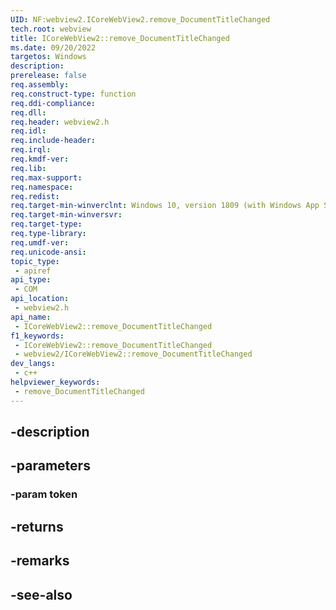 ```yaml
---
UID: NF:webview2.ICoreWebView2.remove_DocumentTitleChanged
tech.root: webview
title: ICoreWebView2::remove_DocumentTitleChanged
ms.date: 09/20/2022
targetos: Windows
description: 
prerelease: false
req.assembly: 
req.construct-type: function
req.ddi-compliance: 
req.dll: 
req.header: webview2.h
req.idl: 
req.include-header: 
req.irql: 
req.kmdf-ver: 
req.lib: 
req.max-support: 
req.namespace: 
req.redist: 
req.target-min-winverclnt: Windows 10, version 1809 (with Windows App SDK 1.1 or later)
req.target-min-winversvr: 
req.target-type: 
req.type-library: 
req.umdf-ver: 
req.unicode-ansi: 
topic_type:
 - apiref
api_type:
 - COM
api_location:
 - webview2.h
api_name:
 - ICoreWebView2::remove_DocumentTitleChanged
f1_keywords:
 - ICoreWebView2::remove_DocumentTitleChanged
 - webview2/ICoreWebView2::remove_DocumentTitleChanged
dev_langs:
 - c++
helpviewer_keywords:
 - remove_DocumentTitleChanged
---
```


## -description

## -parameters

### -param token

## -returns

## -remarks

## -see-also


